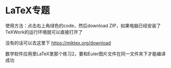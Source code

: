 # LaTeX专题

使用方法：点击右上角绿色的code，然后download ZIP，如果电脑已经安装了TeXWork的运行环境就可以直接打开了

没有的话可以去这里下  https://miktex.org/download

数学软件应用里LaTeX里那个练习2，要和Euler图片文件在同一文件夹下才能编译成功
